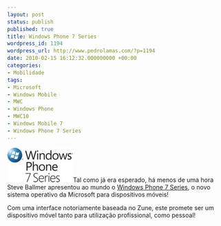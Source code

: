 ```yaml
---
layout: post
status: publish
published: true
title: Windows Phone 7 Series
wordpress_id: 1194
wordpress_url: http://www.pedrolamas.com/?p=1194
date: 2010-02-15 16:12:32.000000000 +00:00
categories:
- Mobilidade
tags:
- Microsoft
- Windows Mobile
- MWC
- Windows Phone
- MWC10
- Windows Mobile 7
- Windows Phone 7 Series
---
```

[![](wp-content/uploads/2010/02/Windows-Phone-7-Series.jpg "Windows Phone 7 Series")](http://www.windowsphone7series.com/)Tal como já era esperado, há menos de uma hora Steve Ballmer apresentou ao mundo o [Windows Phone 7 Series](http://www.windowsphone7series.com/), o novo sistema operativo da Microsoft para dispositivos móveis!

Com uma interface notoriamente baseada no Zune, este promete ser um dispositivo móvel tanto para utilização profissional, como pessoal!

